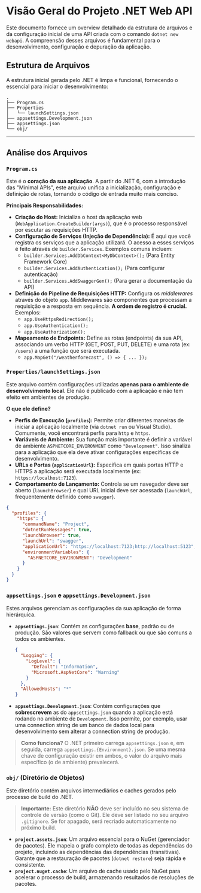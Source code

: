 # Visão Geral do Projeto .NET Web API

Este documento fornece um overview detalhado da estrutura de arquivos e da configuração inicial de uma API criada com o comando `dotnet new webapi`. A compreensão desses arquivos é fundamental para o desenvolvimento, configuração e depuração da aplicação.

## Estrutura de Arquivos

A estrutura inicial gerada pelo .NET é limpa e funcional, fornecendo o essencial para iniciar o desenvolvimento:

```
.
├── Program.cs
├── Properties
│   └── launchSettings.json
├── appsettings.Development.json
├── appsettings.json
└── obj/
```

-----

## Análise dos Arquivos

### `Program.cs`

Este é o **coração da sua aplicação**. A partir do .NET 6, com a introdução das "Minimal APIs", este arquivo unifica a inicialização, configuração e definição de rotas, tornando o código de entrada muito mais conciso.

**Principais Responsabilidades:**

  * **Criação do Host:** Inicializa o host da aplicação web (`WebApplication.CreateBuilder(args)`), que é o processo responsável por escutar as requisições HTTP.
  * **Configuração de Serviços (Injeção de Dependência):** É aqui que você registra os serviços que a aplicação utilizará. O acesso a esses serviços é feito através de `builder.Services`. Exemplos comuns incluem:
      * `builder.Services.AddDbContext<MyDbContext>();` (Para Entity Framework Core)
      * `builder.Services.AddAuthentication();` (Para configurar autenticação)
      * `builder.Services.AddSwaggerGen();` (Para gerar a documentação da API)
  * **Definição do Pipeline de Requisições HTTP:** Configura os *middlewares* através do objeto `app`. Middlewares são componentes que processam a requisição e a resposta em sequência. **A ordem de registro é crucial.** Exemplos:
      * `app.UseHttpsRedirection();`
      * `app.UseAuthentication();`
      * `app.UseAuthorization();`
  * **Mapeamento de Endpoints:** Define as rotas (endpoints) da sua API, associando um verbo HTTP (GET, POST, PUT, DELETE) e uma rota (ex: `/users`) a uma função que será executada.
      * `app.MapGet("/weatherforecast", () => { ... });`

### `Properties/launchSettings.json`

Este arquivo contém configurações utilizadas **apenas para o ambiente de desenvolvimento local**. Ele não é publicado com a aplicação e não tem efeito em ambientes de produção.

**O que ele define?**

  * **Perfis de Execução (`profiles`):** Permite criar diferentes maneiras de iniciar a aplicação localmente (via `dotnet run` ou Visual Studio). Comumente, você encontrará perfis para `http` e `https`.
  * **Variáveis de Ambiente:** Sua função mais importante é definir a variável de ambiente `ASPNETCORE_ENVIRONMENT` como `"Development"`. Isso sinaliza para a aplicação que ela deve ativar configurações específicas de desenvolvimento.
  * **URLs e Portas (`applicationUrl`):** Especifica em quais portas HTTP e HTTPS a aplicação será executada localmente (ex: `https://localhost:7123`).
  * **Comportamento de Lançamento:** Controla se um navegador deve ser aberto (`launchBrowser`) e qual URL inicial deve ser acessada (`launchUrl`, frequentemente definido como `swagger`).

<!-- end list -->

```json
{
  "profiles": {
    "https": {
      "commandName": "Project",
      "dotnetRunMessages": true,
      "launchBrowser": true,
      "launchUrl": "swagger",
      "applicationUrl": "https://localhost:7123;http://localhost:5123",
      "environmentVariables": {
        "ASPNETCORE_ENVIRONMENT": "Development"
      }
    }
  }
}
```

### `appsettings.json` e `appsettings.Development.json`

Estes arquivos gerenciam as configurações da sua aplicação de forma hierárquica.

  * **`appsettings.json`**: Contém as configurações **base**, padrão ou de produção. São valores que servem como fallback ou que são comuns a todos os ambientes.

    ```json
    {
      "Logging": {
        "LogLevel": {
          "Default": "Information",
          "Microsoft.AspNetCore": "Warning"
        }
      },
      "AllowedHosts": "*"
    }
    ```

  * **`appsettings.Development.json`**: Contém configurações que **sobrescrevem** as do `appsettings.json` quando a aplicação está rodando no ambiente de `Development`. Isso permite, por exemplo, usar uma connection string de um banco de dados local para desenvolvimento sem alterar a connection string de produção.

> **Como funciona?** O .NET primeiro carrega `appsettings.json` e, em seguida, carrega `appsettings.{Environment}.json`. Se uma mesma chave de configuração existir em ambos, o valor do arquivo mais específico (o de ambiente) prevalecerá.

### `obj/` (Diretório de Objetos)

Este diretório contém arquivos intermediários e caches gerados pelo processo de build do .NET.

> **Importante:** Este diretório **NÃO** deve ser incluído no seu sistema de controle de versão (como o Git). Ele deve ser listado no seu arquivo `.gitignore`. Se for apagado, será recriado automaticamente no próximo build.

  * **`project.assets.json`**: Um arquivo essencial para o NuGet (gerenciador de pacotes). Ele mapeia o grafo completo de todas as dependências do projeto, incluindo as dependências das dependências (transitivas). Garante que a restauração de pacotes (`dotnet restore`) seja rápida e consistente.
  * **`project.nuget.cache`**: Um arquivo de cache usado pelo NuGet para acelerar o processo de build, armazenando resultados de resoluções de pacotes.
